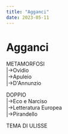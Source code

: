 ```yaml
---
title: "Agganci"
date: 2023-05-11
---
```

# Agganci
METAMORFOSI  
|->Ovidio  
|->Apuleio  
|->D'Annunzio  
  
DOPPIO  
|->Eco e Narciso  
|->Letteratura Europea  
|->Pirandello  
  
TEMA DI ULISSE  

